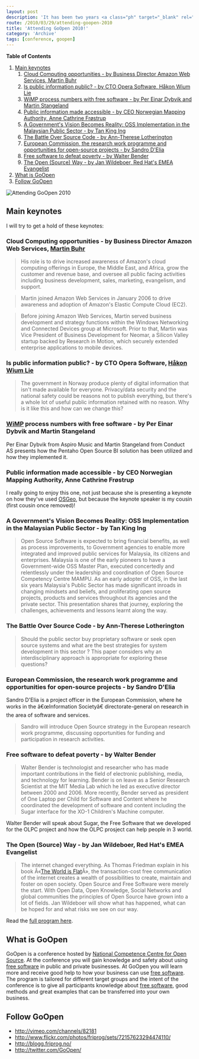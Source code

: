 ```yaml
---
layout: post
description: 'It has been two years <a class="ph" target="_blank" rel="noopener noreferrer" href="http://phun-ky.net/2008/03/attending-goopen-2008">since last time</a>, but at last, this year I am attending <a class="ph" target="_blank" rel="noopener noreferrer" href="http://www.goopen.no">GoOpen</a> 2010!'
route: /2010/03/29/attending-goopen-2010
title: 'Attending GoOpen 2010!'
category: 'Archive'
tags: [conference, goopen]
---
```


**Table of Contents**

1. [Main keynotes](#main-keynotes)
   1. [Cloud Computing opportunities - by Business Director Amazon Web Services, Martin Buhr](#cloud-computing-opportunities---by-business-director-amazon-web-services-martin-buhr)
   2. [Is public information public? - by CTO Opera Software, Håkon Wium Lie](#is-public-information-public---by-cto-opera-software-håkon-wium-lie)
   3. [WiMP process numbers with free software - by Per Einar Dybvik and Martin Stangeland](#wimp-process-numbers-with-free-software---by-per-einar-dybvik-and-martin-stangeland)
   4. [Public information made accessible - by CEO Norwegian Mapping Authority, Anne Cathrine Frøstrup](#public-information-made-accessible---by-ceo-norwegian-mapping-authority-anne-cathrine-frøstrup)
   5. [A Government's Vision Becomes Reality: OSS Implementation in the Malaysian Public Sector - by Tan King Ing](#a-governments-vision-becomes-reality-oss-implementation-in-the-malaysian-public-sector---by-tan-king-ing)
   6. [The Battle Over Source Code - by Ann-Therese Lotherington](#the-battle-over-source-code---by-ann-therese-lotherington)
   7. [European Commission, the research work programme and opportunities for open-source projects - by Sandro D'Elia](#european-commission-the-research-work-programme-and-opportunities-for-open-source-projects---by-sandro-delia)
   8. [Free software to defeat poverty - by Walter Bender](#free-software-to-defeat-poverty---by-walter-bender)
   9. [The Open (Source) Way - by Jan Wildeboer, Red Hat's EMEA Evangelist](#the-open-source-way---by-jan-wildeboer-red-hats-emea-evangelist)
2. [What is GoOpen](#what-is-goopen)
3. [Follow GoOpen](#follow-goopen)

![Attending GoOpen 2010](/assets/img/blog/imgc4928b9eb8ca15678b567d7c5864c1f0.webp)

## Main keynotes

I will try to get a hold of these keynotes:

### Cloud Computing opportunities - by Business Director Amazon Web Services, <a class="ph" target="_blank" rel="noopener noreferrer" href="http://lu.linkedin.com/in/martinbuhr">Martin Buhr</a>

> His role is to drive increased awareness of Amazon's cloud computing offerings
> in Europe, the Middle East, and Africa, grow the customer and revenue base,
> and oversee all public facing activities including business development,
> sales, marketing, evangelism, and support.

> Martin joined Amazon Web Services in January 2006 to drive awareness and
> adoption of Amazon's Elastic Compute Cloud (EC2).

> Before joining Amazon Web Services, Martin served business development and
> strategy functions within the Windows Networking and Connected Devices group
> at Microsoft. Prior to that, Martin was Vice President of Business Development
> for Neomar, a Silicon Valley startup backed by Research in Motion, which
> securely extended enterprise applications to mobile devices.

### Is public information public? - by CTO Opera Software, <a class="ph" target="_blank" rel="noopener noreferrer" href="http://people.opera.com/howcome/">Håkon Wium Lie</a>

> The government in Norway produce plenty of digital information that isn't made
> available for everyone. Privacy/data security and the national safety could be
> reasons not to publish everything, but there's a whole lot of useful public
> information retained with no reason. Why is it like this and how can we change
> this?

### <a class="ph" target="_blank" rel="noopener noreferrer" href="http://wimp.no/">WiMP</a> process numbers with free software - by Per Einar Dybvik and Martin Stangeland

Per Einar Dybvik from Aspiro Music and Martin Stangeland from Conduct AS
presents how the Pentaho Open Source BI solution has been utilized and how they
implemented it.

### Public information made accessible - by CEO Norwegian Mapping Authority, Anne Cathrine Fr&oslash;strup

I really going to enjoy this one, not just because she is presenting a keynote
on how they've used
<a class="ph" target="_blank" rel="noopener noreferrer" href="http://www.osgeo.org/">OSGeo</a>,
but because the keynote speaker is my cousin (first cousin once removed)!

### A Government's Vision Becomes Reality: OSS Implementation in the Malaysian Public Sector - by Tan King Ing

> Open Source Software is expected to bring financial benefits, as well as
> process improvements, to Government agencies to enable more integrated and
> improved public services for Malaysia, its citizens and enterprises. Malaysia
> is one of the early pioneers to have a Government-wide OSS Master Plan,
> executed concertedly and relentlessly under the leadership and coordination of
> Open Source Competency Centre MAMPU. As an early adopter of OSS, in the last
> six years Malaysia's Public Sector has made significant inroads in changing
> mindsets and beliefs, and proliferating open source projects, products and
> services throughout its agencies and the private sector. This presentation
> shares that journey, exploring the challenges, achievements and lessons learnt
> along the way.

### The Battle Over Source Code - by Ann-Therese Lotherington

> Should the public sector buy proprietary software or seek open source systems
> and what are the best strategies for system development in this sector ? This
> paper considers why an interdisciplinary approach is appropriate for exploring
> these questions?

### European Commission, the research work programme and opportunities for open-source projects - by Sandro D'Elia

Sandro D'Elia is a project officer in the European Commission, where he works in
the â€œInformation Societyâ€ directorate-general on research in the area of
software and services.

> Sandro will introduce Open Source strategy in the European research work
> programme, discussing opportunities for funding and participation in research
> activities.

### Free software to defeat poverty - by Walter Bender

> Walter Bender is technologist and researcher who has made important
> contributions in the field of electronic publishing, media, and technology for
> learning. Bender is on leave as a Senior Research Scientist at the MIT Media
> Lab which he led as executive director between 2000 and 2006. More recently,
> Bender served as president of One Laptop per Child for Software and Content
> where he coordinated the development of software and content including the
> Sugar interface for the XO-1 Children's Machine computer.

Walter Bender will speak about Sugar, the Free Software that we developed for
the OLPC project and how the OLPC prosject can help people in 3 world.

### The Open (Source) Way - by Jan Wildeboer, Red Hat's EMEA Evangelist

> The internet changed everything. As Thomas Friedman explain in his book
> Â«<a class="ph" target="_blank" rel="noopener noreferrer" href="http://en.wikipedia.org/wiki/The_World_Is_Flat">The
> World is Flat</a>Â», the transaction-cost free communication of the internet
> creates a wealth of possibilities to create, maintain and foster on open
> society. Open Source and Free Software were merely the start. With Open Data,
> Open Knowledge, Social Networks and global communities the principles of Open
> Source have grown into a lot of fields. Jan Wildeboer will show what has
> happened, what can be hoped for and what risks we see on our way.

Read the
<a class="ph" target="_blank" rel="noopener noreferrer" href="http://www.goopen.no/program/">full
program here</a>.

## What is GoOpen

GoOpen is a conference hosted by
<a class="ph" target="_blank" rel="noopener noreferrer" href="http://blogg.friprog.no/">National
Competence Centre for Open Source</a>. At the conference you will gain knowledge
and safety about using
<a class="ph" target="_blank" rel="noopener noreferrer" href="http://www.gnu.org/philosophy/free-sw.html">free
software</a> in public and private businesses. At GoOpen you will learn more and
receive good help to how your business can use
<a class="ph" target="_blank" rel="noopener noreferrer" href="http://www.gnu.org/philosophy/free-sw.html">free
software</a>. The program is tailored for different target groups and the intent
of the conference is to give all participants knowledge about
<a class="ph" target="_blank" rel="noopener noreferrer" href="http://www.gnu.org/philosophy/free-sw.html">free
software</a>, good methods and great examples that can be transferred into your
own business.

## Follow GoOpen

- <a class="ph" target="_blank" rel="noopener noreferrer" href="http://vimeo.com/channels/82181">http://vimeo.com/channels/82181</a>
- <a class="ph" target="_blank" rel="noopener noreferrer" href="http://www.flickr.com/photos/friprog/sets/72157623294474110/">http://www.flickr.com/photos/friprog/sets/72157623294474110/</a>
- <a class="ph" target="_blank" rel="noopener noreferrer" href="http://blogg.friprog.no/">http://blogg.friprog.no/</a>
- <a class="ph" target="_blank" rel="noopener noreferrer" href="http://twitter.com/GoOpen/">http://twitter.com/GoOpen/</a>
